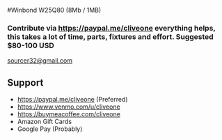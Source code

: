 #Winbond W25Q80 (8Mb / 1MB)
### Contribute via   https://paypal.me/cliveone  everything helps, this takes a lot of time, parts, fixtures and effort. Suggested $80-100 USD

 sourcer32@gmail.com
 
##  Support
 
  *  https://paypal.me/cliveone (Preferred)
  *  https://www.venmo.com/u/cliveone
  *  https://buymeacoffee.com/cliveone
  *  Amazon Gift Cards
  *  Google Pay (Probably)
